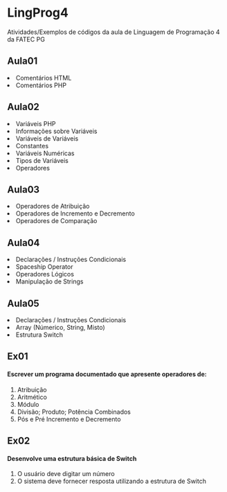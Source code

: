 # LingProg4
Atividades/Exemplos de códigos da aula de Linguagem de Programação 4 da FATEC PG

<h2>Aula01</h2>
<li>Comentários HTML</li>
<li>Comentários PHP</li>
<lh>

<h2>Aula02</h2>
<li>Variáveis PHP</li>
<li>Informações sobre Variáveis</li>
<li>Variáveis de Variáveis</li>
<li>Constantes</li>
<li>Variáveis Numéricas</li>
<li>Tipos de Variáveis</li>
<li>Operadores</li>

<h2>Aula03</h2>
<li>Operadores de Atribuição</li>
<li>Operadores de Incremento e Decremento</li>
<li>Operadores de Comparação</li>

<h2>Aula04</h2>
<li>Declarações / Instruções Condicionais</li>
<li>Spaceship Operator</li>
<li>Operadores Lógicos</li>
<li>Manipulação de Strings</li>

<h2>Aula05</h2>
<li>Declarações / Instruções Condicionais</li>
<li>Array (Númerico, String, Misto)</li>
<li>Estrutura Switch</li>

<h2>Ex01</h2>
<h4>Escrever um programa documentado que apresente operadores de:</h4>
<ol type="ex01">
  <li>Atribuição</li>
  <li>Aritmético</li>
  <li>Módulo</li>
  <li>Divisão; Produto; Potência Combinados</li>
  <li>Pós e Pré Incremento e Decremento</li>
</ol>
  
<h2>Ex02</h2>
  <h4>Desenvolve uma estrutura básica de Switch</h4>
<ol type="ex02">
  <li>O usuário deve digitar um número</li>
  <li>O sistema deve fornecer resposta utilizando a estrutura de Switch</li>
</ol>
